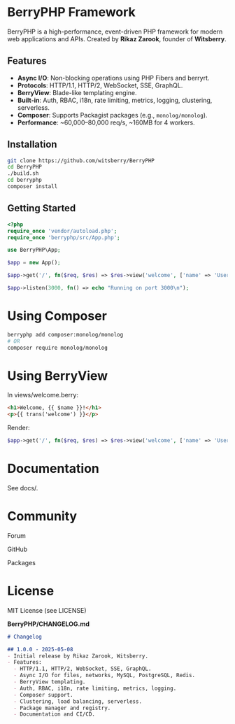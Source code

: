 # BerryPHP Framework

BerryPHP is a high-performance, event-driven PHP framework for modern web applications and APIs. Created by **Rikaz Zarook**, founder of **Witsberry**.

## Features
- **Async I/O**: Non-blocking operations using PHP Fibers and berryrt.
- **Protocols**: HTTP/1.1, HTTP/2, WebSocket, SSE, GraphQL.
- **BerryView**: Blade-like templating engine.
- **Built-in**: Auth, RBAC, i18n, rate limiting, metrics, logging, clustering, serverless.
- **Composer**: Supports Packagist packages (e.g., `monolog/monolog`).
- **Performance**: ~60,000–80,000 req/s, ~160MB for 4 workers.

## Installation
```bash
git clone https://github.com/witsberry/BerryPHP
cd BerryPHP
./build.sh
cd berryphp
composer install
```

## Getting Started
```php
<?php
require_once 'vendor/autoload.php';
require_once 'berryphp/src/App.php';

use BerryPHP\App;

$app = new App();

$app->get('/', fn($req, $res) => $res->view('welcome', ['name' => 'User']));

$app->listen(3000, fn() => echo "Running on port 3000\n");
```

# Using Composer
```bash
berryphp add composer:monolog/monolog
# OR
composer require monolog/monolog
```

# Using BerryView
In views/welcome.berry:

```html
<h1>Welcome, {{ $name }}!</h1>
<p>{{ trans('welcome') }}</p>
```

Render:
```php
$app->get('/', fn($req, $res) => $res->view('welcome', ['name' => 'User']));
```

# Documentation
See docs/.

# Community
Forum

GitHub

Packages

# License
MIT License (see LICENSE)


**BerryPHP/CHANGELOG.md**
```markdown
# Changelog

## 1.0.0 - 2025-05-08
- Initial release by Rikaz Zarook, Witsberry.
- Features:
  - HTTP/1.1, HTTP/2, WebSocket, SSE, GraphQL.
  - Async I/O for files, networks, MySQL, PostgreSQL, Redis.
  - BerryView templating.
  - Auth, RBAC, i18n, rate limiting, metrics, logging.
  - Composer support.
  - Clustering, load balancing, serverless.
  - Package manager and registry.
  - Documentation and CI/CD.





